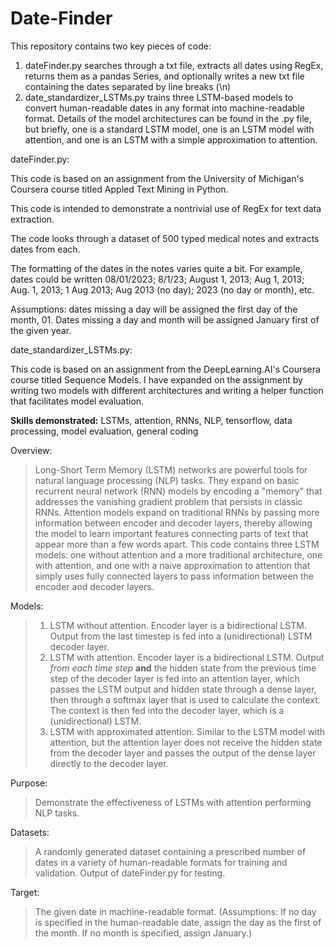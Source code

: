 # Date-Finder

This repository contains two key pieces of code: 
  1. dateFinder.py searches through a txt file, extracts all dates using RegEx, returns them as a pandas Series,         and optionally writes a new txt file containing the dates separated by line breaks (\n)
  2. date_standardizer_LSTMs.py trains three LSTM-based models to convert human-readable dates in any format into        machine-readable format. Details of the model architectures can be found in the .py file, but briefly, one is       a standard LSTM model, one is an LSTM model with attention, and one is an LSTM with a simple approximation to       attention.

dateFinder.py:

This code is based on an assignment from the University of Michigan's Coursera course titled Appled Text Mining in Python.

This code is intended to demonstrate a nontrivial use of RegEx for text data extraction.

The code looks through a dataset of 500 typed medical notes and extracts dates from each.

The formatting of the dates in the notes varies quite a bit. For example, dates could be written 08/01/2023; 8/1/23; August 1, 2013; Aug 1, 2013; Aug. 1, 2013; 1 Aug 2013; Aug 2013 (no day); 2023 (no day or month), etc.

Assumptions: dates missing a day will be assigned the first day of the month, 01. Dates missing a day and month will be assigned January first of the given year.

date_standardizer_LSTMs.py:

This code is based on an assignment from the DeepLearning.AI's Coursera course titled Sequence Models. I have expanded on the assignment by writing two models with different architectures and writing a helper function that facilitates model evaluation.

**Skills demonstrated:** LSTMs, attention, RNNs, NLP, tensorflow, data processing, model evaluation, general coding

Overview: 

> Long-Short Term Memory (LSTM) networks are powerful tools for natural language processing (NLP) tasks. They expand on basic recurrent neural network (RNN) models by encoding a "memory" that addresses the vanishing gradient problem that persists in classic RNNs. Attention models expand on traditional RNNs by passing more information between encoder and decoder layers, thereby allowing the model to learn important features connecting parts of text that appear more than a few words apart. This code contains three LSTM models: one without attention and a more traditional architecture, one with attention, and one with a naive approximation to attention that simply uses fully connected layers to pass information between the encoder and decoder layers.

Models:

> 1. LSTM without attention. Encoder layer is a bidirectional LSTM. Output from the last timestep is fed into a (unidirectional) LSTM decoder layer.
>2. LSTM with attention. Encoder layer is a bidirectional LSTM. Output <i> from each time step </i> **and** the hidden state from the previous time step of the decoder layer is fed into an attention layer, which passes the LSTM output and hidden state through a dense layer, then through a softmax layer that is used to calculate the context. The context is then fed into the decoder layer, which is a (unidirectional) LSTM.
>3. LSTM with approximated attention. Similar to the LSTM model with attention, but the attention layer does not receive the hidden state from the decoder layer and passes the output of the dense layer directly to the decoder layer.

Purpose: 
> Demonstrate the effectiveness of LSTMs with attention performing NLP tasks.

Datasets: 

> A randomly generated dataset containing a prescribed number of dates in a variety of human-readable formats for training and validation. Output of dateFinder.py for testing.

Target:

> The given date in machine-readable format. (Assumptions: If no day is specified in the human-readable date, assign the day as the first of the month. If no month is specified, assign January.)
